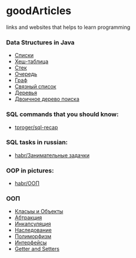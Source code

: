 # goodArticles
links and websites that helps to learn programming


### Data Structures in Java
- [Списки](https://vertex-academy.com/tutorials/ru/list-java-primer/)
- [Хеш-таблица](https://www.geeksforgeeks.org/hashtable-in-java/)
- [Стек](https://javarush.ru/quests/lectures/questharvardcs50.level05.lecture06)
- [Очередь](https://vertex-academy.com/tutorials/ru/queue-java-primer/)
- [Граф](https://russianblogs.com/article/474724617/)
- [Связный список](https://javarush.ru/quests/lectures/questharvardcs50.level05.lecture05)
- [Деревья](https://javarush.ru/groups/posts/3111-strukturih-dannihkh-dvoichnoe-derevo-v-java)
- [Двоичное дерево поиска](https://russianblogs.com/article/5903695225/)

### SQL commands that you should know:
- [tproger/sql-recap](https://tproger.ru/translations/sql-recap/)
### SQL tasks in russian:
- [habr/Занимательные задачки](https://habr.com/ru/post/461567)
### OOP in pictures:
- [habr/ООП](https://habr.com/ru/post/463125/)

### ООП
- [Класыы и Объекты](https://metanit.com/java/tutorial/3.1.php)
- [Абтракция](https://proselyte.net/tutorials/java-core/abstraction/#:~:text=%D0%92%20%D1%8F%D0%B7%D1%8B%D0%BA%D0%B5%20%D0%BF%D1%80%D0%BE%D0%B3%D1%80%D0%B0%D0%BC%D0%BC%D0%B8%D1%80%D0%BE%D0%B2%D0%B0%D0%BD%D0%B8%D1%8F%20Java%2C%20%D0%B0%D0%B1%D1%81%D1%82%D1%80%D0%B0%D0%BA%D1%86%D0%B8%D1%8F,%D0%BF%D0%BE%D0%BC%D0%BE%D1%89%D1%8C%D1%8E%20%D0%B8%D0%BD%D1%82%D0%B5%D1%80%D1%84%D0%B5%D0%B9%D1%81%D0%BE%D0%B2%20%D0%B8%20%D0%B0%D0%B1%D1%81%D1%82%D1%80%D0%B0%D0%BA%D1%82%D0%BD%D1%8B%D1%85%20%D0%BA%D0%BB%D0%B0%D1%81%D1%81%D0%BE%D0%B2.&text=%D0%90%D0%B1%D1%81%D1%82%D1%80%D0%B0%D0%BA%D1%82%D0%BD%D1%8B%D0%BC%20%D0%BD%D0%B0%D0%B7%D1%8B%D0%B2%D0%B0%D1%8E%D1%82%20%D0%BA%D0%BB%D0%B0%D1%81%D1%81%2C%20%D0%BA%D0%BE%D1%82%D0%BE%D1%80%D1%8B%D0%B9%20%D0%BD%D0%B5,%D0%BD%D0%B5%D0%BE%D0%B1%D1%85%D0%BE%D0%B4%D0%B8%D0%BC%D0%BE%20%D0%BF%D1%80%D0%B8%D0%BC%D0%B5%D0%BD%D0%B8%D1%82%D1%8C%20%D0%BA%D0%BB%D1%8E%D1%87%D0%B5%D0%B2%D0%BE%D0%B5%20%D1%81%D0%BB%D0%BE%D0%B2%D0%BE%20abstract.)
- [Инкапсуляция](https://vertex-academy.com/tutorials/ru/inkapsulyaciya-java/)
- [Наследование](https://vertex-academy.com/tutorials/ru/pravila-nasledovaniya-v-java/)
- [Полиморфизм](https://vertex-academy.com/tutorials/ru/chto-takoe-polimorfizm-java/)
- [Интерфейсы](https://javarush.ru/groups/posts/1981-dlja-chego-v-java-nuzhnih-interfeysih)
- [Getter and Setters](https://javarush.ru/groups/posts/1928-getterih-i-setterih)
